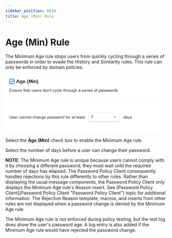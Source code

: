 ```yaml
---
sidebar_position: 6610
title: Age (Min) Rule
---
```


# Age (Min) Rule

The Minimum Age rule stops users from quickly cycling through a series of passwords in order to evade the History and Similarity rules. This rule can only be enforced by domain policies.

![Minimum age rule](../../../../../static/images/PasswordPolicyEnforcer_11.0/Content/Resources/Images/PasswordPolicyEnforcer/Admin/Policies/ageMin.png "Minimum age rule")

Select the **Age (Min)** check box to enable the Minimum Age rule.

Select the number of days before a user can change their password.

**NOTE:** The Minimum Age rule is unique because users cannot comply with it by choosing a different password; they must wait until the required number of days has elapsed. The Password Policy Client consequently handles rejections by this rule differently to other rules. Rather than displaying the usual message components, the Password Policy Client only displays the Minimum Age rule's Reason insert. See [Password Policy Client](Password Policy Client "Password Policy Client") topic for additional information. The Rejection Reason template, macros, and inserts from other rules are not displayed when a password change is denied by the Minimum Age rule.

The Minimum Age rule is not enforced during policy testing, but the test log does show the user's password age. A log entry is also added if the Minimum Age rule would have rejected the password change.